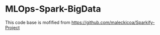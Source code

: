 # MLOps-Spark-BigData
This code base is mofified from https://github.com/maleckicoa/Sparkify-Project
